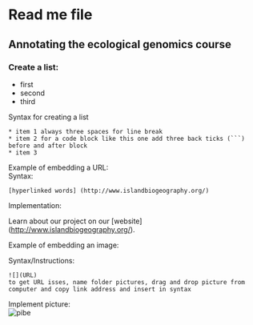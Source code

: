 # Read me file

## Annotating the ecological genomics course

### Create a list:   
* first   
* second   
* third   

Syntax for creating a list   

```
* item 1 always three spaces for line break     
* item 2 for a code block like this one add three back ticks (```) before and after block   
* item 3  

```

Example of embedding a URL:   
Syntax:
```
[hyperlinked words] (http://www.islandbiogeography.org/)
```
Implementation:   


Learn about our project on our [website] (http://www.islandbiogeography.org/).   

Example of embedding an image:   

Syntax/Instructions:   
```
![](URL)   
to get URL isses, name folder pictures, drag and drop picture from computer and copy link address and insert in syntax   
```

Implement picture:   
![pibe](https://cloud.githubusercontent.com/assets/22891187/22071615/b29c6446-dd6d-11e6-91e5-cff5bb36a55e.jpg)
